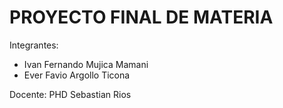 # PROYECTO FINAL DE MATERIA

Integrantes:
- Ivan Fernando Mujica Mamani
- Ever Favio Argollo Ticona

Docente:
  PHD Sebastian Rios
